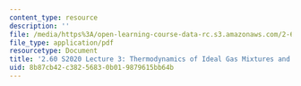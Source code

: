 ```yaml
---
content_type: resource
description: ''
file: /media/https%3A/open-learning-course-data-rc.s3.amazonaws.com/2-60j-fundamentals-of-advanced-energy-conversion-spring-2020/8b87cb42c38256830b019879615bb64b_MIT2_60s20_lec3.pdf
file_type: application/pdf
resourcetype: Document
title: '2.60 S2020 Lecture 3: Thermodynamics of Ideal Gas Mixtures and Separation'
uid: 8b87cb42-c382-5683-0b01-9879615bb64b
---
```

